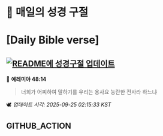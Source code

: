 # 🙏 매일의 성경 구절
# [Daily Bible verse]
## [![README에 성경구절 업데이트](https://github.com/DONGSUKA/first_test/actions/workflows/update-readme-bible.yml/badge.svg)](https://github.com/DONGSUKA/first_test/actions/workflows/update-readme-bible.yml)
<!-- START_BIBLE_VERSE -->
📖 **예레미야 48:14**
> 너희가 어찌하여 말하기를 우리는 용사요 능란한 전사라 하느냐

🕊️ _업데이트 시각: 2025-09-25 02:15:33 KST_
  <!-- END_BIBLE_VERSE -->
## GITHUB_ACTION
